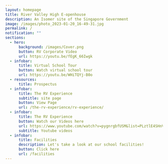 ```yaml
---
layout: homepage
title: River Valley High E-openhouse
description: An Isomer site of the Singapore Government
image: /images/photo_2023-01-20_16-49-31.jpg
permalink: /
notification: ""
sections:
  - hero:
      background: /images/Cover.png
      button: RV Corporate Video
      url: https://youtu.be/fEgK_66Iwgk
  - infobar:
      title: Virtual School Tour
      button: Watch virtual school tour
      url: https://youtu.be/WHiTQYj-B0o
  - resources:
      title: Prospectus
  - infobar:
      title: The RV Experience
      subtitle: site page
      button: View Page
      url: /the-rv-experience/rv-experience/
  - infobar:
      title: The RV Experience
      button: Watch our Videos here
      url: https://www.youtube.com/watch?v=pygnrgbfUSM&list=PLztlE4SHnVGb3aeZsL7WMX9qjWIFdlkWS
      subtitle: Youtube videos
  - infobar:
      title: Facilities
      description: Let's take a look at our school facilities!
      button: Click here
      url: /facilities
---
```

